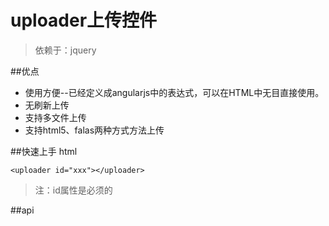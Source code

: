 # uploader上传控件

> 依赖于：jquery

##优点
* 使用方便--已经定义成angularjs中的表达式，可以在HTML中无目直接使用。
* 无刷新上传
* 支持多文件上传
* 支持html5、falas两种方式方法上传

##快速上手
html

    <uploader id="xxx"></uploader>
    
>注：id属性是必须的

##api

